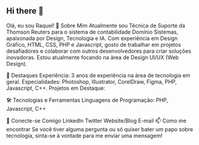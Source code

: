 ## Hi there 👋

<!--
**ashwinshp/ashwinshp** is a ✨ _special_ ✨ repository because its `README.md` (this file) appears on your GitHub profile.

Here are some ideas to get you started:

- 🔭 I’m currently working on ...
- 🌱 I’m currently learning ...
- 👯 I’m looking to collaborate on ...
- 🤔 I’m looking for help with ...
- 💬 Ask me about ...
- 📫 How to reach me: ...
- 😄 Pronouns: ...
- ⚡ Fun fact: ...
-->
Olá, eu sou Raquel! 👋
Sobre Mim
Atualmente sou Técnica de Suporte da Thomson Reuters para o sistema de contabilidade Domínio Sistemas, apaixonada por Design, Tecnologia e IA. Com experiência em Design Gráfico, HTML, CSS, PHP e Javascript, gosto de trabalhar em projetos desafiadores e colaborar com outros desenvolvedores para criar soluções inovadoras. Estou atualmente focando na àrea de Design UI/UX (Web Design).

🌟 Destaques
Experiência: 3 anos de experiência na àrea de tecnologia em geral.
Especialidades: Photoshop, Illustrator, CorelDraw, Figma, PHP, Javascript, C++.
Projetos em Destaque:

🛠️ Tecnologias e Ferramentas
Linguagens de Programação: PHP, Javascript, C++

🤝 Conecte-se Comigo
LinkedIn
Twitter
Website/Blog
E-mail
📫 Como me encontrar
Se você tiver alguma pergunta ou só quiser bater um papo sobre tecnologia, sinta-se à vontade para me enviar uma mensagem!
